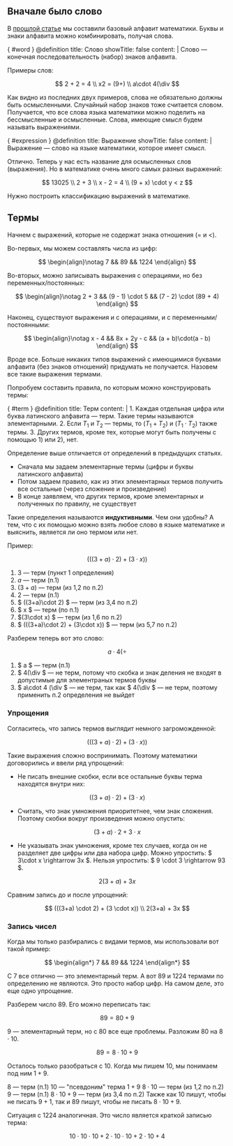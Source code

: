 
## Вначале было слово

В [прошлой статье](@article|lang-of-math/alphabet) мы составили базовый алфавит математики. Буквы и знаки алфавита можно комбинировать, получая слова.

{ #word }
@definition
    title: Слово
    showTitle: false
    content: |
        <ab-strong>Слово</ab-strong> — конечная последовательность (набор) знаков алфавита.

Примеры слов:

$$ 2 + 2 = 4 \\ x2 = (9+) \\ a\cdot 4(\div $$

Как видно из последних двух примеров, слова не обязательно должны быть осмысленными. Случайный набор знаков тоже считается словом. Получается, что все слова языка математики можно поделить на бессмысленные и осмысленные. Слова, имеющие смысл будем называть выражениями.

{ #expression }
@definition
    title: Выражение
    showTitle: false
    content: |
        <ab-strong>Выражение</ab-strong> — слово на языке математики, которое имеет смысл.

Отлично. Теперь у нас есть название для осмысленных слов (выражения). Но в математике очень много самых разных выражений:

$$ 13025 \\ 2 + 3 \\ x - 2 = 4 \\ (9 + x) \cdot y < z $$

Нужно построить классификацию выражений в математике.

## Термы

Начнем с выражений, которые не содержат знака отношения ($=$ и $<$).

Во-первых, мы можем составлять числа из цифр:

$$ \begin{align}\notag 7 && 89 && 1224 \end{align} $$

Во-вторых, можно записывать выражения с операциями, но без переменных/постоянных:

$$ \begin{align}\notag 2 + 3 && (9 - 1) \cdot 5 && (7 - 2) \cdot (89 + 4) \end{align} $$

Наконец, существуют выражения и с операциями, и с переменными/постоянными:

$$ \begin{align}\notag x - 4 && 8x + 2y - c && (a + b)\cdot(a - b) \end{align} $$

Вроде все. Больше никаких типов выражений с имеющимися буквами алфавита (без знаков отношений) придумать не получается. Назовем все такие выражения термами.

Попробуем составить правила, по которым можно конструировать термы:

{ #term }
@definition
    title: Терм
    content: |
        1. Каждая отдельная цифра или буква латинского алфавита — <ab-strong>терм</ab-strong>. Такие термы называются элементарными.
        2. Если $T_1$ и $T_2$ — термы, то $(T_1 + T_2)$ и $(T_1\cdot T_2)$ также термы.
        3. Других термов, кроме тех, которые могут быть получены с помощью 1) или 2), нет.

Определение выше отличается от определений в предыдущих статьях.

* Сначала мы задаем элементарные термы (цифры и буквы латинского алфавита)
* Потом задаем правило, как из этих элементарных термов получить все остальные (через сложение и произведение)
* В конце заявляем, что других термов, кроме элементарных и полученных по правилу, не существует

Такие определения называются **индуктивными**. Чем они удобны? А тем, что с их помощью можно взять любое слово в языке математике и выяснить, является ли оно термом или нет.

Пример:

$$ (((3+a) \cdot 2) + (3 \cdot x)) $$

1. $3$ — терм (пункт 1 определения)
2. $a$ — терм (п.1)
3. $(3+a)$ — терм (из 1,2 по п.2)
4. $2$ — терм (п.1)
5. $ ((3+a)\cdot 2) $ — терм (из 3,4 по п.2)
6. $ x $ — терм (по п.1)
7. $(3\cdot x) $ — терм (из 1,6 по п.2)
8. $ (((3+a)\cdot 2) + (3\cdot x)) $ — терм (из 5,7 по п.2)

Разберем теперь вот это слово:

$$ a\cdot 4 (\div $$

1. $ a $ — терм (п.1)
2. $ 4(\div $ — не терм, потому что скобка и знак деления не входят в допустимые для элементраных термов буквы
3. $ a\cdot 4 (\div $ — не терм, так как $ 4(\div $ — не терм, поэтому применить п.2 определения не выйдет

### Упрощения

Согласитесь, что запись термов выглядит немного загроможденной:

$$ (((3+a) \cdot 2) + (3 \cdot x)) $$

Такие выражения сложно воспринимать. Поэтому математики договорились и ввели ряд упрощений:

* Не писать внешние скобки, если все остальные буквы терма находятся внутри них:

$$ ((3+a) \cdot 2) + (3 \cdot x) $$

* Считать, что знак умножения приоритетнее, чем знак сложения. Поэтому скобки вокруг произведения можно опустить:

$$ (3+a) \cdot 2 + 3\cdot x $$

* Не указывать знак умножения, кроме тех случаев, когда он не разделяет две цифры или два набора цифр. Можно упростить: $ 3\cdot x \rightarrow 3x $. Нельзя упростить: $ 9 \cdot 3 \rightarrow 93 $.

$$ 2(3+a) + 3x $$

Сравним запись до и после упрощений:

$$ (((3+a) \cdot 2) + (3 \cdot x)) \\ 2(3+a) + 3x $$

### Запись чисел

Когда мы только разбирались с видами термов, мы использовали вот такой пример:

$$ \begin{align*} 7 && 89 && 1224 \end{align*} $$

C $7$ все отлично — это элементарный терм. А вот $89$ и $1224$ термами по определению не являются. Это просто набор цифр. На самом деле, это еще одно упрощение.

Разберем число $89$. Его можно переписать так:

$$ 89 = 80 + 9 $$

$9$ — элементарный терм, но с $80$ все еще проблемы. Разложим $80$ на $8\cdot 10$.

$$ 89 = 8 \cdot 10 + 9 $$

Осталось только разобраться с $10$. Когда мы пишем $10$, мы понимаем под ним $1 + 9$.

$8$ — терм (п.1)
$10$ — "псевдоним" терма $1 + 9$
$8\cdot 10$ — терм (из 1,2 по п.2)
$9$ — терм (п.1)
$8\cdot 10 + 9$ — терм (из 3,4 по п.2)
Также как $10$ пишут, чтобы не писать $9 + 1$, так и $89$ пишут, чтобы не писать $8\cdot 10 + 9$.

Ситуация с $1224$ аналогичная. Это число является краткой записью терма:

$$ 10\cdot 10\cdot 10 + 2\cdot 10 \cdot 10 + 2\cdot 10 + 4 $$